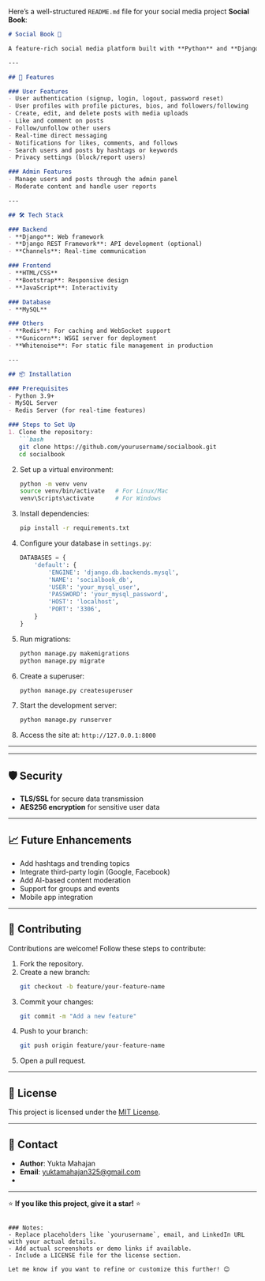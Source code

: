 Here’s a well-structured `README.md` file for your social media project **Social Book**:

```markdown
# Social Book 📖

A feature-rich social media platform built with **Python** and **Django**, designed for users to connect, share, and communicate in real time. Social Book provides a seamless and interactive experience with features like posts, likes, comments, direct messaging, and more.

---

## 🚀 Features

### User Features
- User authentication (signup, login, logout, password reset)
- User profiles with profile pictures, bios, and followers/following
- Create, edit, and delete posts with media uploads
- Like and comment on posts
- Follow/unfollow other users
- Real-time direct messaging
- Notifications for likes, comments, and follows
- Search users and posts by hashtags or keywords
- Privacy settings (block/report users)

### Admin Features
- Manage users and posts through the admin panel
- Moderate content and handle user reports

---

## 🛠️ Tech Stack

### Backend
- **Django**: Web framework
- **Django REST Framework**: API development (optional)
- **Channels**: Real-time communication

### Frontend
- **HTML/CSS**
- **Bootstrap**: Responsive design
- **JavaScript**: Interactivity

### Database
- **MySQL**

### Others
- **Redis**: For caching and WebSocket support
- **Gunicorn**: WSGI server for deployment
- **Whitenoise**: For static file management in production

---

## 📦 Installation

### Prerequisites
- Python 3.9+
- MySQL Server
- Redis Server (for real-time features)

### Steps to Set Up
1. Clone the repository:
   ```bash
   git clone https://github.com/yourusername/socialbook.git
   cd socialbook
   ```

2. Set up a virtual environment:
   ```bash
   python -m venv venv
   source venv/bin/activate   # For Linux/Mac
   venv\Scripts\activate      # For Windows
   ```

3. Install dependencies:
   ```bash
   pip install -r requirements.txt
   ```

4. Configure your database in `settings.py`:
   ```python
   DATABASES = {
       'default': {
           'ENGINE': 'django.db.backends.mysql',
           'NAME': 'socialbook_db',
           'USER': 'your_mysql_user',
           'PASSWORD': 'your_mysql_password',
           'HOST': 'localhost',
           'PORT': '3306',
       }
   }
   ```

5. Run migrations:
   ```bash
   python manage.py makemigrations
   python manage.py migrate
   ```

6. Create a superuser:
   ```bash
   python manage.py createsuperuser
   ```

7. Start the development server:
   ```bash
   python manage.py runserver
   ```

8. Access the site at: `http://127.0.0.1:8000`

---


---

## 🛡️ Security

- **TLS/SSL** for secure data transmission
- **AES256 encryption** for sensitive user data

---

## 📈 Future Enhancements

- Add hashtags and trending topics
- Integrate third-party login (Google, Facebook)
- Add AI-based content moderation
- Support for groups and events
- Mobile app integration

---

## 🤝 Contributing

Contributions are welcome! Follow these steps to contribute:
1. Fork the repository.
2. Create a new branch:
   ```bash
   git checkout -b feature/your-feature-name
   ```
3. Commit your changes:
   ```bash
   git commit -m "Add a new feature"
   ```
4. Push to your branch:
   ```bash
   git push origin feature/your-feature-name
   ```
5. Open a pull request.

---

## 📜 License

This project is licensed under the [MIT License](LICENSE).

---

## 💬 Contact

- **Author**: Yukta Mahajan  
- **Email**: [yuktamahajan325@gmail.com](mailto:yuktamahajan325@gmail.com)  
- 
---

⭐ **If you like this project, give it a star!** ⭐
```

### Notes:
- Replace placeholders like `yourusername`, email, and LinkedIn URL with your actual details.
- Add actual screenshots or demo links if available.
- Include a LICENSE file for the license section. 

Let me know if you want to refine or customize this further! 😊
